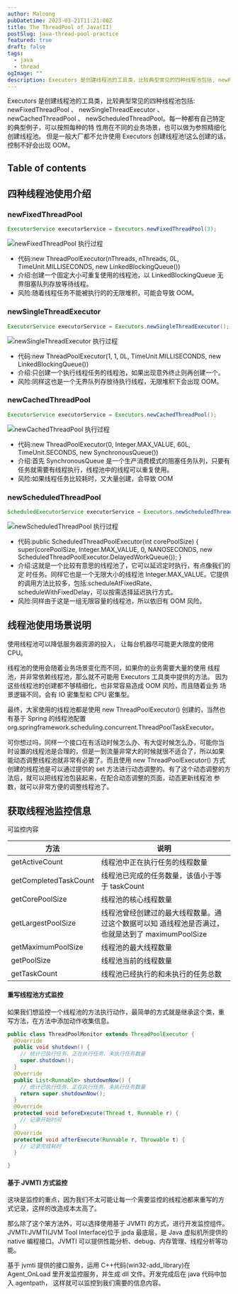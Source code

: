 ```yaml
---
author: Maloong
pubDatetime: 2023-03-21T11:21:00Z
title: The ThreadPool of Java(II)
postSlug: java-thread-pool-practice
featured: true
draft: false
tags:
  - java
  - thread
ogImage: ""
description: Executors 是创建线程池的工具类，比较典型常见的四种线程池包括, newFixedThreadPool 、 newSingleThreadExecutor 、 newCachedThreadPool 、 newScheduledThreadPool。每一种都有自己特定的典型例子，可以按照每种的特 性用在不同的业务场景，也可以做为参照精细化创建线程池。但是一般大厂都不允许使用 Executors 创建线程池!这么创建的话，控制不好会出现 OOM。
---
```


Executors 是创建线程池的工具类，比较典型常见的四种线程池包括: newFixedThreadPool 、 newSingleThreadExecutor 、 newCachedThreadPool 、 newScheduledThreadPool。每一种都有自己特定的典型例子，可以按照每种的特 性用在不同的业务场景，也可以做为参照精细化创建线程池。
但是一般大厂都不允许使用 Executors 创建线程池!这么创建的话，控制不好会出现 OOM。

## Table of contents

## 四种线程池使用介绍

### newFixedThreadPool

```java
ExecutorService executorService = Executors.newFixedThreadPool(3);
```

![newFixedThreadPool 执行过程](https://s2.loli.net/2023/03/22/Dw1q9uZJcTbkp7L.png)

- 代码:new ThreadPoolExecutor(nThreads, nThreads, 0L, TimeUnit.MILLISECONDS, new LinkedBlockingQueue<Runnable>())
- 介绍:创建一个固定大小可重复使用的线程池，以 LinkedBlockingQueue 无 界阻塞队列存放等待线程。
- 风险:随着线程任务不能被执行的的无限堆积，可能会导致 OOM。

### newSingleThreadExecutor

```java
ExecutorService executorService = Executors.newSingleThreadExecutor();
```

![newSingleThreadExecutor 执行过程](https://s2.loli.net/2023/03/22/EaZI1R3VfLjKXAt.png)

- 代码:new ThreadPoolExecutor(1, 1, 0L, TimeUnit.MILLISECONDS, new LinkedBlockingQueue<Runnable>())
- 介绍:只创建一个执行线程任务的线程池，如果出现意外终止则再创建一个。
- 风险:同样这也是一个无界队列存放待执行线程，无限堆积下会出现 OOM。

### newCachedThreadPool

```java
ExecutorService executorService = Executors.newCachedThreadPool();
```

![newCachedThreadPool 执行过程](https://s2.loli.net/2023/03/22/65gvcTm4IxXRN38.png)

- 代码:new ThreadPoolExecutor(0, Integer.MAX_VALUE, 60L, TimeUnit.SECONDS, new SynchronousQueue<Runnable>())
- 介绍:首先 SynchronousQueue 是一个生产消费模式的阻塞任务队列，只要有 任务就需要有线程执行，线程池中的线程可以重复使用。
- 风险:如果线程任务比较耗时，又大量创建，会导致 OOM

### newScheduledThreadPool

```java
ScheduledExecutorService executorService = Executors.newScheduledThreadPool(1);
```

![newScheduledThreadPool 执行过程](https://s2.loli.net/2023/03/22/9vqlTDUKOXp7ZCf.png)

- 代码:public ScheduledThreadPoolExecutor(int corePoolSize) { super(corePoolSize, Integer.MAX_VALUE, 0, NANOSECONDS, new ScheduledThreadPoolExecutor.DelayedWorkQueue()); }
- 介绍:这就是一个比较有意思的线程池了，它可以延迟定时执行，有点像我们的定 时任务。同样它也是一个无限大小的线程池 Integer.MAX_VALUE。它提供的调用方法比较多，包括:scheduleAtFixedRate、scheduleWithFixedDelay，可以按需选择延迟执行方式。
- 风险:同样由于这是一组无限容量的线程池，所以依旧有 OOM 风险。

## 线程池使用场景说明

使用线程池可以降低服务器资源的投入， 让每台机器尽可能更大限度的使用 CPU。

线程池的使用会随着业务场景变化而不同，如果你的业务需要大量的使用 线程池，并非常依赖线程池，那么就不可能用 Executors 工具类中提供的方法。 因为这些线程池的创建都不够精细化，也非常容易造成 OOM 风险，而且随着业务 场景逻辑不同，会有 IO 密集型和 CPU 密集型。

最终，大家使用的线程池都是使用 new ThreadPoolExecutor() 创建的，当然也 有基于 Spring 的线程池配置 org.springframework.scheduling.concurrent.ThreadPoolTaskExecutor。

可你想过吗，同样一个接口在有活动时候怎么办、有大促时候怎么办，可能你当 时设置的线程池是合理的，但是一到流量非常大的时候就很不适合了，所以如果 能动态调整线程池就非常有必要了。而且使用 new ThreadPoolExecutor() 方式 创建的线程池是可以通过提供的 set 方法进行动态调整的。有了这个动态调整的方法后，就可以把线程池包装起来，在配合动态调整的页面，动态更新线程池 参数，就可以非常方便的调整线程池了。

## 获取线程池监控信息

可监控内容

| 方法                  | 说明                                                                                              |
| --------------------- | ------------------------------------------------------------------------------------------------- |
| getActiveCount        | 线程池中正在执行任务的线程数量                                                                    |
| getCompletedTaskCount | 线程池已完成的任务数量，该值小于等于 taskCount                                                    |
| getCorePoolSize       | 线程池的核心线程数量                                                                              |
| getLargestPoolSize    | 线程池曾经创建过的最大线程数量。通过这个数据可以知 道线程池是否满过，也就是达到了 maximumPoolSize |
| getMaximumPoolSize    | 线程池的最大线程数量                                                                              |
| getPoolSize           | 线程池当前的线程数量                                                                              |
| getTaskCount          | 线程池已经执行的和未执行的任务总数                                                                |

#### 重写线程池方式监控

如果我们想监控一个线程池的方法执行动作，最简单的方式就是继承这个类，重 写方法，在方法中添加动作收集信息。

```java
public class ThreadPoolMonitor extends ThreadPoolExecutor {
  @Override
  public void shutdown() {
    // 统计已执行任务、正在执行任务、未执行任务数量
    super.shutdown();
  }
  @Override
  public List<Runnable> shutdownNow() {
    // 统计已执行任务、正在执行任务、未执行任务数量
    return super.shutdownNow();
  }
  @Override
  protected void beforeExecute(Thread t, Runnable r) {
    // 记录开始时间
  }
  @Override
  protected void afterExecute(Runnable r, Throwable t) {
    // 记录完成耗时
  }

}
```

#### 基于 JVMTI 方式监控

这块是监控的重点，因为我们不太可能让每一个需要监控的线程池都来重写的方 式记录，这样的改造成本太高了。

那么除了这个笨方法外，可以选择使用基于 JVMTI 的方式，进行开发监控组件。 JVMTI:JVMTI(JVM Tool Interface)位于 jpda 最底层，是 Java 虚拟机所提供的 native 编程接口。JVMTI 可以提供性能分析、debug、内存管理、线程分析等功 能。

基于 jvmti 提供的接口服务，运用 C++代码(win32-add_library)在 Agent_OnLoad 里开发监控服务，并生成 dll 文件。开发完成后在 java 代码中加入 agentpath， 这样就可以监控到我们需要的信息内容。
